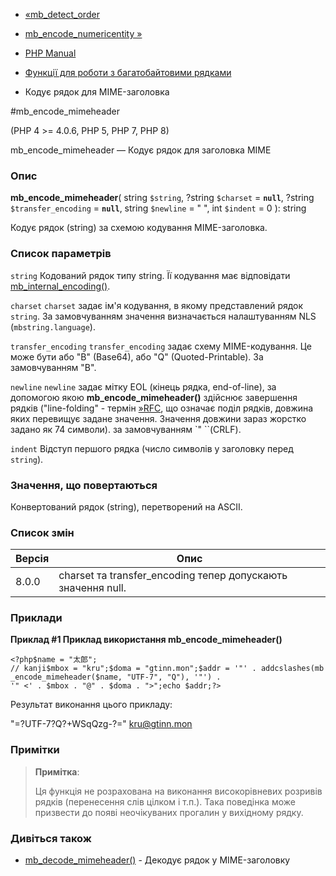 - [«mb_detect_order](function.mb-detect-order.md)
- [mb_encode_numericentity »](function.mb-encode-numericentity.md)

- [PHP Manual](index.md)
- [Функції для роботи з багатобайтовими рядками](ref.mbstring.md)
- Кодує рядок для MIME-заголовка

#mb_encode_mimeheader

(PHP 4 \>= 4.0.6, PHP 5, PHP 7, PHP 8)

mb_encode_mimeheader — Кодує рядок для заголовка MIME

### Опис

**mb_encode_mimeheader**(
string `$string`,
?string `$charset` = **`null`**,
?string `$transfer_encoding` = **`null`**,
string `$newline` = "
",
int `$indent` = 0
): string

Кодує рядок (string) за схемою кодування MIME-заголовка.

### Список параметрів

`string`
Кодований рядок типу string. Її кодування має відповідати
[mb_internal_encoding()](function.mb-internal-encoding.md).

`charset`
`charset` задає ім'я кодування, в якому представлений рядок `string`.
За замовчуванням значення визначається налаштуванням NLS (`mbstring.language`).

`transfer_encoding`
`transfer_encoding` задає схему MIME-кодування. Це може бути або
"B" (Base64), або "Q" (Quoted-Printable). За замовчуванням "B".

`newline`
`newline` задає мітку EOL (кінець рядка, end-of-line), за допомогою
якою **mb_encode_mimeheader()** здійснює завершення рядків
("line-folding" - термін [»RFC](http://www.faqs.org/rfcs/rfc2822),
що означає поділ рядків, довжина яких перевищує задане значення.
Значення довжини зараз жорстко задано як 74 символи). за
замовчуванням `"
``(CRLF).

`indent`
Відступ першого рядка (число символів у заголовку перед `string`).

### Значення, що повертаються

Конвертований рядок (string), перетворений на ASCII.

### Список змін

| Версія | Опис                                                         |
|--------|--------------------------------------------------------------|
| 8.0.0  | charset та transfer_encoding тепер допускають значення null. |

### Приклади

**Приклад #1 Приклад використання **mb_encode_mimeheader()****

`<?php$name = "太郎"; // kanji$mbox = "kru";$doma = "gtinn.mon";$addr = '"' . addcslashes(mb_encode_mimeheader($name, "UTF-7", "Q"), '"') . '" <' . $mbox . "@" . $doma . ">";echo $addr;?> `

Результат виконання цього прикладу:

"=?UTF-7?Q?+WSqQzg-?=" <kru@gtinn.mon>

### Примітки

> **Примітка**:
>
> Ця функція не розрахована на виконання високорівневих розривів рядків
> (перенесення слів цілком і т.п.). Така поведінка може призвести до
> появі неочікуваних прогалин у вихідному рядку.

### Дивіться також

- [mb_decode_mimeheader()](function.mb-decode-mimeheader.md) -
Декодує рядок у MIME-заголовку
